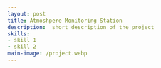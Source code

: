 ```yaml
---
layout: post
title: Atmoshpere Monitoring Station
description:  short description of the project
skills: 
- skill 1
- skill 2
main-image: /project.webp 
---
```

